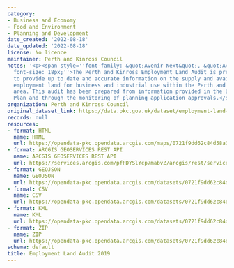 ```yaml
---
category:
- Business and Economy
- Food and Environment
- Planning and Development
date_created: '2022-08-18'
date_updated: '2022-08-18'
license: No licence
maintainer: Perth and Kinross Council
notes: '<p><span style=''font-family: &quot;Avenir Next&quot;, &quot;Avenir Next&quot;;
  font-size: 18px;''>The Perth and Kinross Employment Land Audit is prepared annually
  to provide up to date and accurate information on the supply and availability of
  employment land for business and industrial use within the Perth and Kinross Council
  area. This audit has been prepared from information provided in the Local Development
  Plan and through the monitoring of planning application approvals.</span></p>'
organization: Perth and Kinross Council
original_dataset_link: https://data.pkc.gov.uk/dataset/employment-land-audit-2019
records: null
resources:
- format: HTML
  name: HTML
  url: https://opendata-pkc.opendata.arcgis.com/maps/0721f9dd62c84d58a313a23ce77aa92e_0
- format: ARCGIS GEOSERVICES REST API
  name: ARCGIS GEOSERVICES REST API
  url: https://services.arcgis.com/pfFDYSlYcp7mabvZ/arcgis/rest/services/EmploymentLandAudit2019/FeatureServer/0
- format: GEOJSON
  name: GEOJSON
  url: https://opendata-pkc.opendata.arcgis.com/datasets/0721f9dd62c84d58a313a23ce77aa92e_0.geojson?outSR=%7B%22latestWkid%22%3A27700%2C%22wkid%22%3A27700%7D
- format: CSV
  name: CSV
  url: https://opendata-pkc.opendata.arcgis.com/datasets/0721f9dd62c84d58a313a23ce77aa92e_0.csv?outSR=%7B%22latestWkid%22%3A27700%2C%22wkid%22%3A27700%7D
- format: KML
  name: KML
  url: https://opendata-pkc.opendata.arcgis.com/datasets/0721f9dd62c84d58a313a23ce77aa92e_0.kml?outSR=%7B%22latestWkid%22%3A27700%2C%22wkid%22%3A27700%7D
- format: ZIP
  name: ZIP
  url: https://opendata-pkc.opendata.arcgis.com/datasets/0721f9dd62c84d58a313a23ce77aa92e_0.zip?outSR=%7B%22latestWkid%22%3A27700%2C%22wkid%22%3A27700%7D
schema: default
title: Employment Land Audit 2019
---
```

